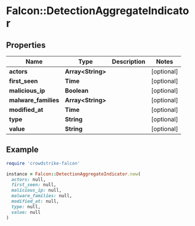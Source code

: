 # Falcon::DetectionAggregateIndicator

## Properties

| Name | Type | Description | Notes |
| ---- | ---- | ----------- | ----- |
| **actors** | **Array&lt;String&gt;** |  | [optional] |
| **first_seen** | **Time** |  | [optional] |
| **malicious_ip** | **Boolean** |  | [optional] |
| **malware_families** | **Array&lt;String&gt;** |  | [optional] |
| **modified_at** | **Time** |  | [optional] |
| **type** | **String** |  | [optional] |
| **value** | **String** |  | [optional] |

## Example

```ruby
require 'crowdstrike-falcon'

instance = Falcon::DetectionAggregateIndicator.new(
  actors: null,
  first_seen: null,
  malicious_ip: null,
  malware_families: null,
  modified_at: null,
  type: null,
  value: null
)
```

